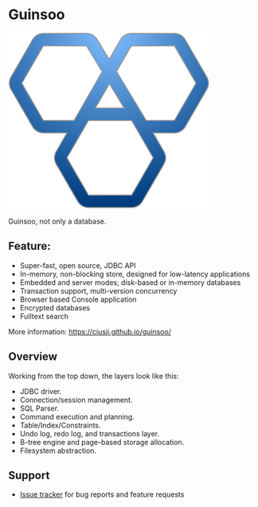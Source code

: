 # Guinsoo

![logo](public/guinsoo.svg)

Guinsoo, not only a database.


## Feature:

* Super-fast, open source, JDBC API
* In-memory, non-blocking store, designed for low-latency applications
* Embedded and server modes; disk-based or in-memory databases
* Transaction support, multi-version concurrency
* Browser based Console application
* Encrypted databases
* Fulltext search

More information: https://ciusji.github.io/guinsoo/


## Overview

Working from the top down, the layers look like this:

* JDBC driver.
* Connection/session management.
* SQL Parser.
* Command execution and planning.
* Table/Index/Constraints.
* Undo log, redo log, and transactions layer.
* B-tree engine and page-based storage allocation.
* Filesystem abstraction.


## Support

* [Issue tracker](https://github.com/ciusji/guinsoo/issues) for bug reports and feature requests